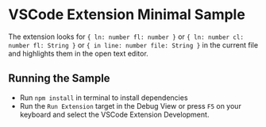 # VSCode Extension Minimal Sample

The extension looks for `{ ln: number fl: number }` or `{ ln: number cl: number fl: String }` or `{ in line: number file: String }` in the current file and highlights them in the open text editor.

## Running the Sample

- Run `npm install` in terminal to install dependencies
- Run the `Run Extension` target in the Debug View or press `F5` on your keyboard and select the VSCode Extension Development.
